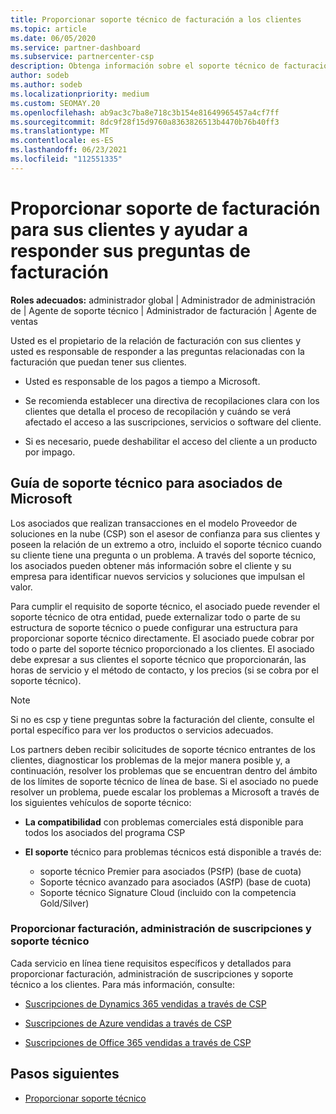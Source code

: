```yaml
---
title: Proporcionar soporte técnico de facturación a los clientes
ms.topic: article
ms.date: 06/05/2020
ms.service: partner-dashboard
ms.subservice: partnercenter-csp
description: Obtenga información sobre el soporte técnico de facturación de clientes necesario Proveedor de soluciones en la nube asociados del programa CSP. Este soporte técnico incluye la propiedad de la relación de facturación del cliente y la respuesta a las preguntas de facturación.
author: sodeb
ms.author: sodeb
ms.localizationpriority: medium
ms.custom: SEOMAY.20
ms.openlocfilehash: ab9ac3c7ba8e718c3b154e81649965457a4cf7ff
ms.sourcegitcommit: 8dc9f28f15d9760a8363826513b4470b76b40ff3
ms.translationtype: MT
ms.contentlocale: es-ES
ms.lasthandoff: 06/23/2021
ms.locfileid: "112551335"
---
```

# <a name="provide-billing-support-for-your-customers-and-help-answer-their-billing-questions"></a>Proporcionar soporte de facturación para sus clientes y ayudar a responder sus preguntas de facturación


**Roles adecuados:** administrador global | Administrador de administración de | Agente de soporte técnico | Administrador de facturación | Agente de ventas

Usted es el propietario de la relación de facturación con sus clientes y usted es responsable de responder a las preguntas relacionadas con la facturación que puedan tener sus clientes.

- Usted es responsable de los pagos a tiempo a Microsoft.

- Se recomienda establecer una directiva de recopilaciones clara con los clientes que detalla el proceso de recopilación y cuándo se verá afectado el acceso a las suscripciones, servicios o software del cliente.

- Si es necesario, puede deshabilitar el acceso del cliente a un producto por impago.

## <a name="microsoft-partner-support-guidance"></a>Guía de soporte técnico para asociados de Microsoft

Los asociados que realizan transacciones en el modelo Proveedor de soluciones en la nube (CSP) son el asesor de confianza para sus clientes y poseen la relación de un extremo a otro, incluido el soporte técnico cuando su cliente tiene una pregunta o un problema. A través del soporte técnico, los asociados pueden obtener más información sobre el cliente y su empresa para identificar nuevos servicios y soluciones que impulsan el valor.

Para cumplir el requisito de soporte técnico, el asociado puede revender el soporte técnico de otra entidad, puede externalizar todo o parte de su estructura de soporte técnico o puede configurar una estructura para proporcionar soporte técnico directamente.  El asociado puede cobrar por todo o parte del soporte técnico proporcionado a los clientes. El asociado debe expresar a sus clientes el soporte técnico que proporcionarán, las horas de servicio y el método de contacto, y los precios (si se cobra por el soporte técnico). 

>[!Note]
>Si no es csp y tiene preguntas sobre la facturación del cliente, consulte el portal específico para ver los productos o servicios adecuados.

Los partners deben recibir solicitudes de soporte técnico entrantes de los clientes, diagnosticar los problemas de la mejor manera posible y, a continuación, resolver los problemas que se encuentran dentro del ámbito de los límites de soporte técnico de línea de base. Si el asociado no puede resolver un problema, puede escalar los problemas a Microsoft a través de los siguientes vehículos de soporte técnico:

- **La compatibilidad** con problemas comerciales está disponible para todos los asociados del programa CSP

- **El soporte** técnico para problemas técnicos está disponible a través de:

  - soporte técnico Premier para asociados (PSfP) (base de cuota)
  - Soporte técnico avanzado para asociados (ASfP) (base de cuota)
  - Soporte técnico Signature Cloud (incluido con la competencia Gold/Silver)

### <a name="providing-billing-subscription-management-and-technical-support"></a>Proporcionar facturación, administración de suscripciones y soporte técnico 

Cada servicio en línea tiene requisitos específicos y detallados para proporcionar facturación, administración de suscripciones y soporte técnico a los clientes. Para más información, consulte:

- [Suscripciones de Dynamics 365 vendidas a través de CSP](https://www.microsoftpartnercommunity.com/t5/CSP/Microsoft-Partner-Support-Guidance/m-p/5262#M30)

- [Suscripciones de Azure vendidas a través de CSP](https://www.microsoftpartnercommunity.com/t5/CSP/Microsoft-Partner-Support-Guidance/m-p/5263#M31)

- [Suscripciones de Office 365 vendidas a través de CSP](https://www.microsoftpartnercommunity.com/t5/CSP/Microsoft-Partner-Support-Guidance/m-p/5264#M32)
 
## <a name="next-steps"></a>Pasos siguientes

- [Proporcionar soporte técnico](provide-technical-support.md)